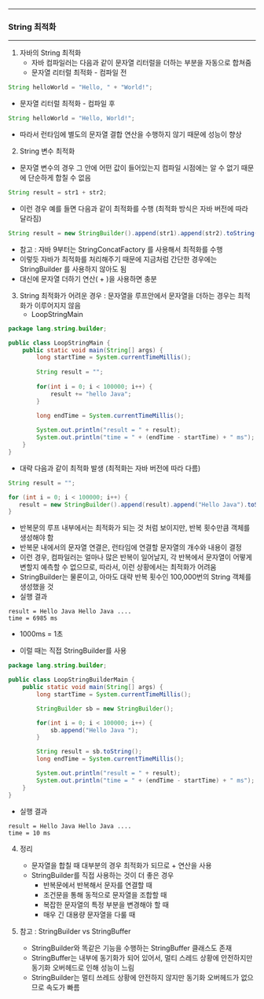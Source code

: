 -----
### String 최적화
-----
1. 자바의 String 최적화
   - 자바 컴파일러는 다음과 같이 문자열 리터럴을 더하는 부분을 자동으로 합쳐줌
   - 문자열 리터럴 최적화 - 컴파일 전
```java
String helloWorld = "Hello, " + "World!";
```
   - 문자열 리터럴 최적화 - 컴파일 후
```java
String helloWorld = "Hello, World!";
```
   - 따라서 런타임에 별도의 문자열 결합 연산을 수행하지 않기 때문에 성능이 향상

2. String 변수 최적화
  - 문자열 변수의 경우 그 안에 어떤 값이 들어있는지 컴파일 시점에는 알 수 없기 때문에 단순하게 합칠 수 없음
```java
String result = str1 + str2;
```
  - 이런 경우 예를 들면 다음과 같이 최적화를 수행 (최적화 방식은 자바 버전에 따라 달라짐)
```java
String result = new StringBuilder().append(str1).append(str2).toString();
```
  - 참고 : 자바 9부터는 StringConcatFactory 를 사용해서 최적화를 수행
  - 이렇듯 자바가 최적화를 처리해주기 때문에 지금처럼 간단한 경우에는 StringBuilder 를 사용하지 않아도 됨
  - 대신에 문자열 더하기 연산( + )을 사용하면 충분

3. String 최적화가 어려운 경우 : 문자열을 루프안에서 문자열을 더하는 경우는 최적화가 이루어지지 않음
   - LoopStringMain
```java
package lang.string.builder;

public class LoopStringMain {
    public static void main(String[] args) {
        long startTime = System.currentTimeMillis();
        
        String result = "";
        
        for(int i = 0; i < 100000; i++) {
            result += "hello Java";
        }
        
        long endTime = System.currentTimeMillis();

        System.out.println("result = " + result);
        System.out.println("time = " + (endTime - startTime) + " ms");
    }
}
```
  - 대략 다음과 같이 최적화 발생 (최적화는 자바 버전에 따라 다름)
```java
String result = "";

for (int i = 0; i < 100000; i++) {
   result = new StringBuilder().append(result).append("Hello Java").toString();
}
```
   - 반복문의 루프 내부에서는 최적화가 되는 것 처럼 보이지만, 반복 횟수만큼 객체를 생성해야 함
   - 반복문 내에서의 문자열 연결은, 런타임에 연결할 문자열의 개수와 내용이 결정
   - 이런 경우, 컴파일러는 얼마나 많은 반복이 일어날지, 각 반복에서 문자열이 어떻게 변할지 예측할 수 없으므로, 따라서, 이런 상황에서는 최적화가 어려움
   - StringBuilder는 물론이고, 아마도 대략 반복 횟수인 100,000번의 String 객체를 생성했을 것
   - 실행 결과
```
result = Hello Java Hello Java ....
time = 6985 ms
```
  - 1000ms = 1초

   - 이럴 때는 직접 StringBuilder를 사용
```java
package lang.string.builder;

public class LoopStringBuilderMain {
    public static void main(String[] args) {
        long startTime = System.currentTimeMillis();

        StringBuilder sb = new StringBuilder();

        for(int i = 0; i < 100000; i++) {
            sb.append("Hello Java ");
        }

        String result = sb.toString();
        long endTime = System.currentTimeMillis();

        System.out.println("result = " + result);
        System.out.println("time = " + (endTime - startTime) + " ms");
    }
}
```
  - 실행 결과
```
result = Hello Java Hello Java ....
time = 10 ms
```

4. 정리
   - 문자열을 합칠 때 대부분의 경우 최적화가 되므로 + 연산을 사용
   - StringBuilder를 직접 사용하는 것이 더 좋은 경우
      + 반복문에서 반복해서 문자를 연결할 때
      + 조건문을 통해 동적으로 문자열을 조합할 때
      + 복잡한 문자열의 특정 부분을 변경해야 할 때
      + 매우 긴 대용량 문자열을 다룰 때

5. 참고 : StringBuilder vs StringBuffer
   - StringBuilder와 똑같은 기능을 수행하는 StringBuffer 클래스도 존재
   - StringBuffer는 내부에 동기화가 되어 있어서, 멀티 스레드 상황에 안전하지만 동기화 오버헤드로 인해 성능이 느림
   - StringBuilder는 멀티 쓰레드 상황에 안전하지 않지만 동기화 오버헤드가 없으므로 속도가 빠름
